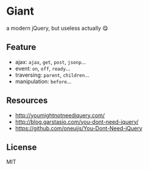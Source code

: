 # Giant
a modern jQuery, but useless actually :yum:

## Feature
- ajax: `ajax`, `get`, `post`, `jsonp`...
- event: `on`, `off`, `ready`...
- traversing: `parent`, `children`...
- manipulation: `before`...

## Resources
- http://youmightnotneedjquery.com/
- http://blog.garstasio.com/you-dont-need-jquery/
- https://github.com/oneuijs/You-Dont-Need-jQuery

## License
MIT
